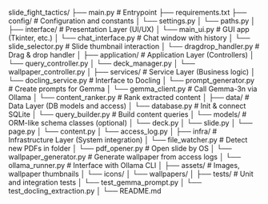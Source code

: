 slide_fight_tactics/
├── main.py                        # Entrypoint
├── requirements.txt
├── config/                        # Configuration and constants
│   └── settings.py
│   └── paths.py
│
├── interface/                     # Presentation Layer (UI/UX)
│   └── main_ui.py                 # GUI app (Tkinter, etc.)
│   └── chat_interface.py          # Chat window with history
│   └── slide_selector.py          # Slide thumbnail interaction
│   └── dragdrop_handler.py        # Drag & drop handler
│
├── application/                   # Application Layer (Controllers)
│   └── query_controller.py
│   └── deck_manager.py
│   └── wallpaper_controller.py
│
├── services/                      # Service Layer (Business logic)
│   └── docling_service.py         # Interface to Docling
│   └── prompt_generator.py        # Create prompts for Gemma
│   └── gemma_client.py            # Call Gemma-3n via Ollama
│   └── content_ranker.py          # Rank extracted content
│
├── data/                          # Data Layer (DB models and access)
│   └── database.py                # Init & connect SQLite
│   └── query_builder.py           # Build content queries
│   └── models/                    # ORM-like schema classes (optional)
│       └── deck.py
│       └── slide.py
│       └── page.py
│       └── content.py
│       └── access_log.py
│
├── infra/                         # Infrastructure Layer (System integration)
│   └── file_watcher.py            # Detect new PDFs in folder
│   └── pdf_opener.py              # Open slide by OS
│   └── wallpaper_generator.py     # Generate wallpaper from access logs
│   └── ollama_runner.py           # Interface with Ollama CLI
│
├── assets/                        # Images, wallpaper thumbnails
│   └── icons/
│   └── wallpapers/
│
├── tests/                         # Unit and integration tests
│   └── test_gemma_prompt.py
│   └── test_docling_extraction.py
│
└── README.md

